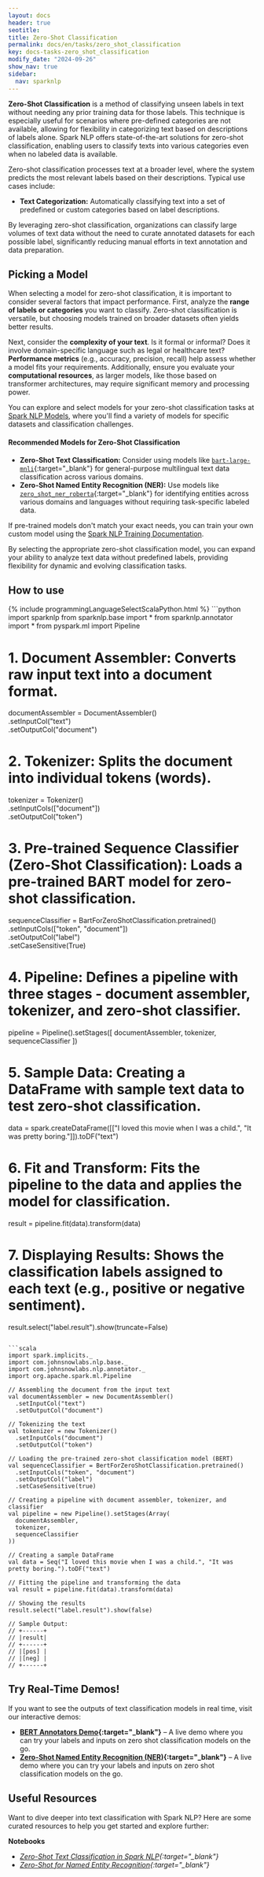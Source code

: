 ```yaml
---
layout: docs
header: true
seotitle:
title: Zero-Shot Classification
permalink: docs/en/tasks/zero_shot_classification
key: docs-tasks-zero_shot_classification
modify_date: "2024-09-26"
show_nav: true
sidebar:
  nav: sparknlp
---
```


**Zero-Shot Classification** is a method of classifying unseen labels in text without needing any prior training data for those labels. This technique is especially useful for scenarios where pre-defined categories are not available, allowing for flexibility in categorizing text based on descriptions of labels alone. Spark NLP offers state-of-the-art solutions for zero-shot classification, enabling users to classify texts into various categories even when no labeled data is available.

Zero-shot classification processes text at a broader level, where the system predicts the most relevant labels based on their descriptions. Typical use cases include:

- **Text Categorization:** Automatically classifying text into a set of predefined or custom categories based on label descriptions.

By leveraging zero-shot classification, organizations can classify large volumes of text data without the need to curate annotated datasets for each possible label, significantly reducing manual efforts in text annotation and data preparation.

## Picking a Model

When selecting a model for zero-shot classification, it is important to consider several factors that impact performance. First, analyze the **range of labels or categories** you want to classify. Zero-shot classification is versatile, but choosing models trained on broader datasets often yields better results.

Next, consider the **complexity of your text**. Is it formal or informal? Does it involve domain-specific language such as legal or healthcare text? **Performance metrics** (e.g., accuracy, precision, recall) help assess whether a model fits your requirements. Additionally, ensure you evaluate your **computational resources**, as larger models, like those based on transformer architectures, may require significant memory and processing power.

You can explore and select models for your zero-shot classification tasks at [Spark NLP Models](https://sparknlp.org/models), where you'll find a variety of models for specific datasets and classification challenges.

#### Recommended Models for Zero-Shot Classification

- **Zero-Shot Text Classification:** Consider using models like [`bart-large-mnli`](https://sparknlp.org/2024/08/27/bart_large_zero_shot_classifier_mnli_en.html){:target="_blank"} for general-purpose multilingual text data classification across various domains.
- **Zero-Shot Named Entity Recognition (NER):** Use models like [`zero_shot_ner_roberta`](https://sparknlp.org/2023/02/08/zero_shot_ner_roberta_en.html){:target="_blank"} for identifying entities across various domains and languages without requiring task-specific labeled data.

If pre-trained models don't match your exact needs, you can train your own custom model using the [Spark NLP Training Documentation](https://sparknlp.org/docs/en/training).

By selecting the appropriate zero-shot classification model, you can expand your ability to analyze text data without predefined labels, providing flexibility for dynamic and evolving classification tasks.

## How to use

<div class="tabs-box" markdown="1">
{% include programmingLanguageSelectScalaPython.html %}
```python
import sparknlp
from sparknlp.base import *
from sparknlp.annotator import *
from pyspark.ml import Pipeline

# 1. Document Assembler: Converts raw input text into a document format.
documentAssembler = DocumentAssembler() \
    .setInputCol("text") \
    .setOutputCol("document")

# 2. Tokenizer: Splits the document into individual tokens (words).
tokenizer = Tokenizer() \
    .setInputCols(["document"]) \
    .setOutputCol("token")

# 3. Pre-trained Sequence Classifier (Zero-Shot Classification): Loads a pre-trained BART model for zero-shot classification.
sequenceClassifier = BartForZeroShotClassification.pretrained() \
    .setInputCols(["token", "document"]) \
    .setOutputCol("label") \
    .setCaseSensitive(True)

# 4. Pipeline: Defines a pipeline with three stages - document assembler, tokenizer, and zero-shot classifier.
pipeline = Pipeline().setStages([
    documentAssembler,
    tokenizer,
    sequenceClassifier
])

# 5. Sample Data: Creating a DataFrame with sample text data to test zero-shot classification.
data = spark.createDataFrame([["I loved this movie when I was a child.", "It was pretty boring."]]).toDF("text")

# 6. Fit and Transform: Fits the pipeline to the data and applies the model for classification.
result = pipeline.fit(data).transform(data)

# 7. Displaying Results: Shows the classification labels assigned to each text (e.g., positive or negative sentiment).
result.select("label.result").show(truncate=False)

<!-- Sample Output:
+------+
|result|
+------+
|[pos] |
|[neg] |
+------+ 
-->
```

```scala
import spark.implicits._
import com.johnsnowlabs.nlp.base._
import com.johnsnowlabs.nlp.annotator._
import org.apache.spark.ml.Pipeline

// Assembling the document from the input text
val documentAssembler = new DocumentAssembler()
  .setInputCol("text")
  .setOutputCol("document")

// Tokenizing the text
val tokenizer = new Tokenizer()
  .setInputCols("document")
  .setOutputCol("token")

// Loading the pre-trained zero-shot classification model (BERT)
val sequenceClassifier = BertForZeroShotClassification.pretrained()
  .setInputCols("token", "document")
  .setOutputCol("label")
  .setCaseSensitive(true)

// Creating a pipeline with document assembler, tokenizer, and classifier
val pipeline = new Pipeline().setStages(Array(
  documentAssembler,
  tokenizer,
  sequenceClassifier
))

// Creating a sample DataFrame
val data = Seq("I loved this movie when I was a child.", "It was pretty boring.").toDF("text")

// Fitting the pipeline and transforming the data
val result = pipeline.fit(data).transform(data)

// Showing the results
result.select("label.result").show(false)

// Sample Output:
// +------+
// |result|
// +------+
// |[pos] |
// |[neg] |
// +------+
```
</div>

## Try Real-Time Demos!

If you want to see the outputs of text classification models in real time, visit our interactive demos:

- **[BERT Annotators Demo](https://huggingface.co/spaces/abdullahmubeen10/sparknlp-bert-annotators){:target="_blank"}** – A live demo where you can try your labels and inputs on zero shot classification models on the go.
- **[Zero-Shot Named Entity Recognition (NER)](https://huggingface.co/spaces/abdullahmubeen10/sparknlp-Zero-Shot-NER){:target="_blank"}** – A live demo where you can try your labels and inputs on zero shot classification models on the go.

## Useful Resources

Want to dive deeper into text classification with Spark NLP? Here are some curated resources to help you get started and explore further:

**Notebooks**
- *[Zero-Shot Text Classification in Spark NLP](https://github.com/JohnSnowLabs/spark-nlp-workshop/blob/master/tutorials/Certification_Trainings/Public/5.4_ZeroShot_Text_Classification.ipynb){:target="_blank"}*
- *[Zero-Shot for Named Entity Recognition](https://github.com/JohnSnowLabs/spark-nlp-workshop/blob/master/tutorials/Certification_Trainings/Public/4.2_ZeroShot_NER.ipynb){:target="_blank"}*
